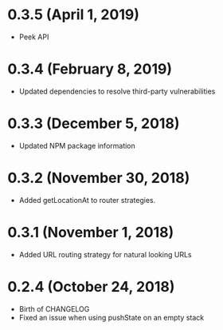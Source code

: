 # 0.3.5 (April 1, 2019)
- Peek API

# 0.3.4 (February 8, 2019)
- Updated dependencies to resolve third-party vulnerabilities

# 0.3.3 (December 5, 2018)
- Updated NPM package information

# 0.3.2 (November 30, 2018)
- Added getLocationAt to router strategies.

# 0.3.1 (November 1, 2018)
- Added URL routing strategy for natural looking URLs

# 0.2.4 (October 24, 2018)
- Birth of CHANGELOG
- Fixed an issue when using pushState on an empty stack
